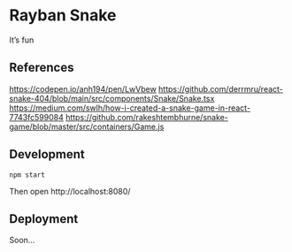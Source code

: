 

# Rayban Snake

It&rsquo;s fun


## References
https://codepen.io/anh194/pen/LwVbew
https://github.com/derrmru/react-snake-404/blob/main/src/components/Snake/Snake.tsx
https://medium.com/swlh/how-i-created-a-snake-game-in-react-7743fc599084
https://github.com/rakeshtembhurne/snake-game/blob/master/src/containers/Game.js


## Development

```
npm start
```

Then open http://localhost:8080/


## Deployment

Soon...
